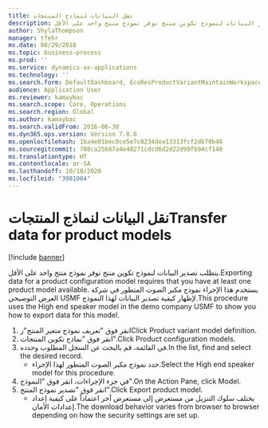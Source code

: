 ```yaml
---
title: نقل البيانات لنماذج المنتجات
description: يتطلب تصدير البيانات لنموذج تكوين منتج توفر نموذج منتج واحد على الأقل.
author: ShylaThompson
manager: tfehr
ms.date: 08/29/2018
ms.topic: business-process
ms.prod: ''
ms.service: dynamics-ax-applications
ms.technology: ''
ms.search.form: DefaultDashboard, EcoResProductVariantMaintainWorkspace, PCProductConfigurationModelListPage, PCImport
audience: Application User
ms.reviewer: kamaybac
ms.search.scope: Core, Operations
ms.search.region: Global
ms.author: kamaybac
ms.search.validFrom: 2016-06-30
ms.dyn365.ops.version: Version 7.0.0
ms.openlocfilehash: 1ba4e01bec0ce5e7c0234dea13313fcf2db70b48
ms.sourcegitcommit: 708ca25687a4e48271cdcd6d2d22d99fb94cf140
ms.translationtype: HT
ms.contentlocale: ar-SA
ms.lasthandoff: 10/10/2020
ms.locfileid: "3981004"
---
```

# <a name="transfer-data-for-product-models"></a><span data-ttu-id="c4a18-103">نقل البيانات لنماذج المنتجات</span><span class="sxs-lookup"><span data-stu-id="c4a18-103">Transfer data for product models</span></span>

[!include [banner](../../includes/banner.md)]

<span data-ttu-id="c4a18-104">يتطلب تصدير البيانات لنموذج تكوين منتج توفر نموذج منتج واحد على الأقل.</span><span class="sxs-lookup"><span data-stu-id="c4a18-104">Exporting data for a product configuration model requires that you have at least one product model available.</span></span> <span data-ttu-id="c4a18-105">يستخدم هذا الإجراء نموذج مكبر الصوت المتطور في شركة العرض التوضيحي USMF لإظهار كيفية تصدير البيانات لهذا النموذج.</span><span class="sxs-lookup"><span data-stu-id="c4a18-105">This procedure uses the High end speaker model in the demo company USMF to show you how to export data for this model.</span></span>

1. <span data-ttu-id="c4a18-106">انقر فوق "تعريف نموذج متغير المنتج"ز</span><span class="sxs-lookup"><span data-stu-id="c4a18-106">Click Product variant model definition.</span></span>
2. <span data-ttu-id="c4a18-107">انقر فوق "نماذج تكوين المنتجات".</span><span class="sxs-lookup"><span data-stu-id="c4a18-107">Click Product configuration models.</span></span>
3. <span data-ttu-id="c4a18-108">في القائمة، قم بالبحث عن السجل المطلوب وحدده.</span><span class="sxs-lookup"><span data-stu-id="c4a18-108">In the list, find and select the desired record.</span></span>
    * <span data-ttu-id="c4a18-109">حدد نموذج مكبر الصوت المتطور لهذا الإجراء.</span><span class="sxs-lookup"><span data-stu-id="c4a18-109">Select the High end speaker model for this procedure.</span></span>  
4. <span data-ttu-id="c4a18-110">في جزء الإجراءات، انقر فوق "النموذج".</span><span class="sxs-lookup"><span data-stu-id="c4a18-110">On the Action Pane, click Model.</span></span>
5. <span data-ttu-id="c4a18-111">انقر فوق "تصدير نموذج المنتج".</span><span class="sxs-lookup"><span data-stu-id="c4a18-111">Click Export product model.</span></span>
    * <span data-ttu-id="c4a18-112">يختلف سلوك التنزيل من مستعرض إلى مستعرض آخر اعتماداً على كيفية إعداد إعدادات الأمان.</span><span class="sxs-lookup"><span data-stu-id="c4a18-112">The download behavior varies from browser to browser depending on how the security settings are set up.</span></span>  

